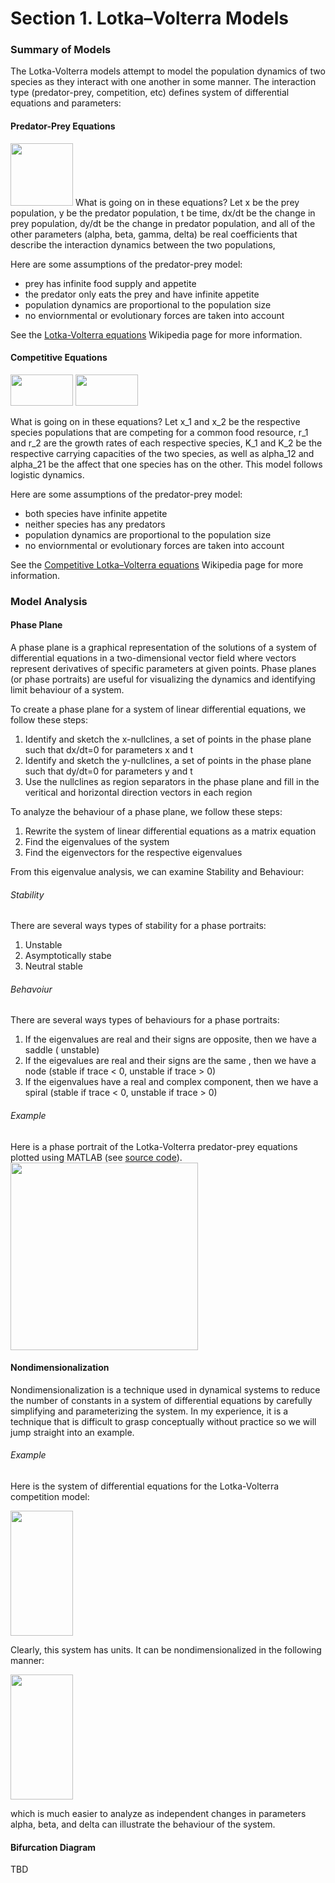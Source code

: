 # Section 1. Lotka–Volterra Models

### Summary of Models
The Lotka-Volterra models attempt to model the population dynamics of two species as they interact with one another in some manner. The interaction type (predator-prey, competition, etc) defines system of differential equations and parameters:

#### Predator-Prey Equations 
<img src="https://wikimedia.org/api/rest_v1/media/math/render/svg/eba353633616971f427b13e175bfbdb1b99bcff0" width="100" height="100" />
What is going on in these equations? Let x be the prey population, y be the predator population, t be time, dx/dt be the change in prey population, dy/dt be the change in predator population, and all of the other parameters (alpha, beta, gamma, delta) be real coefficients that describe the interaction dynamics between the two populations,

Here are some assumptions of the predator-prey model:
- prey has infinite food supply and appetite 
- the predator only eats the prey and have infinite appetite
- population dynamics are proportional to the population size
- no enviornmental or evolutionary forces are taken into account

See the [Lotka-Volterra equations](https://en.wikipedia.org/wiki/Lotka%E2%80%93Volterra_equations) Wikipedia page for more information.

#### Competitive Equations
<img src="https://wikimedia.org/api/rest_v1/media/math/render/svg/88c6f3f6a241ba6398452e1ffecff0aed08431ea" width="100" height="50" />
<img src="https://wikimedia.org/api/rest_v1/media/math/render/svg/6240f4e238c336bc507d73836c5a4104ccf54fc8" width="100" height="50" />

What is going on in these equations? Let x_1 and x_2 be the respective species populations that are competing for a common food resource, r_1 and r_2 are the growth rates of each respective species, K_1 and K_2 be the respective carrying capacities of the two species, as well as alpha_12 and alpha_21 be the affect that one species has on the other. This model follows logistic dynamics.

Here are some assumptions of the predator-prey model:
- both species have infinite appetite 
- neither species has any predators
- population dynamics are proportional to the population size
- no enviornmental or evolutionary forces are taken into account

See the [Competitive Lotka–Volterra equations](https://en.wikipedia.org/wiki/Competitive_Lotka%E2%80%93Volterra_equations) Wikipedia page for more information.

### Model Analysis

#### Phase Plane 

A phase plane is a graphical representation of the solutions of a system of differential equations in a two-dimensional vector field where vectors represent derivatives of specific parameters at given points. Phase planes (or phase portraits) are useful for visualizing the dynamics and identifying limit behaviour of a system. 

To create a phase plane for a system of linear differential equations, we follow these steps:
1. Identify and sketch the x-nullclines, a set of points in the phase plane such that dx/dt=0 for parameters x and t
2. Identify and sketch the y-nullclines, a set of points in the phase plane such that dy/dt=0 for parameters y and t
3. Use the nullclines as region separators in the phase plane and fill in the veritical and horizontal direction vectors in each region 

To analyze the behaviour of a phase plane, we follow these steps:
1. Rewrite the system of linear differential equations as a matrix equation 
2. Find the eigenvalues of the system
3. Find the eigenvectors for the respective eigenvalues

From this eigenvalue analysis, we can examine Stability and Behaviour:

###### Stability
There are several ways types of stability for a phase portraits:
1. Unstable
2. Asymptotically stabe
3. Neutral stable

###### Behavoiur
There are several ways types of behaviours for a phase portraits:
1. If the eigenvalues are real and their signs are opposite, then we have a saddle ( unstable) 
2. If the eigevalues are real and their signs are the same , then we have a node (stable if trace < 0, unstable if trace > 0) 
3. If the eigenvalues have a real and complex component, then we have a spiral (stable if trace < 0, unstable if trace > 0)

###### Example
Here is a phase portrait of the Lotka-Volterra predator-prey equations plotted using MATLAB (see [source code](https://github.com/mattfaltyn/MATH-560/blob/main/lotka/lotka2.m)).
<img src="https://github.com/mattfaltyn/MATH-560/blob/main/lotka//Figuresphase_plane.jpg" width="300" height="300" />

#### Nondimensionalization

Nondimensionalization is a technique used in dynamical systems to reduce the number of constants in a system of differential equations by carefully simplifying and parameterizing the system. In my experience, it is a technique that is difficult to grasp conceptually without practice so we will jump straight into an example.

###### Example
Here is the system of differential equations for the Lotka-Volterra competition model:

<img src="https://github.com/mattfaltyn/MATH-560/blob/main/lotka/Figures/lotka-dim.png" width="100" height="200" />

Clearly, this system has units. It can be nondimensionalized in the following manner:

<img src="https://github.com/mattfaltyn/MATH-560/blob/main/lotka//Figureslotka-nondim.png" width="100" height="200" />

which is much easier to analyze as independent changes in parameters alpha, beta, and delta can illustrate the behaviour of the system. 


#### Bifurcation Diagram 
TBD
